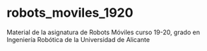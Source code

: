# robots_moviles_1920
Material de la asignatura de Robots Móviles curso 19-20, grado en Ingeniería Robótica de la Universidad de Alicante
